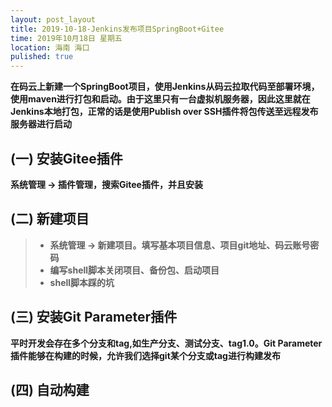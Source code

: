 ```yaml
---
layout: post_layout
title: 2019-10-18-Jenkins发布项目SpringBoot+Gitee
time: 2019年10月18日 星期五
location: 海南 海口
pulished: true
---
```


**在码云上新建一个SpringBoot项目，使用Jenkins从码云拉取代码至部署环境，使用maven进行打包和启动。由于这里只有一台虚拟机服务器，因此这里就在Jenkins本地打包，正常的话是使用Publish over SSH插件将包传送至远程发布服务器进行启动**



## (一) 安装Gitee插件
**系统管理 -> 插件管理，搜索Gitee插件，并且安装**



## (二) 新建项目
> * **系统管理 -> 新建项目。填写基本项目信息、项目git地址、码云账号密码**
> * **编写shell脚本关闭项目、备份包、启动项目**
> * **shell脚本踩的坑**


## (三) 安装Git Parameter插件
**平时开发会存在多个分支和tag,如生产分支、测试分支、tag1.0。Git Parameter插件能够在构建的时候，允许我们选择git某个分支或tag进行构建发布**



## (四) 自动构建

